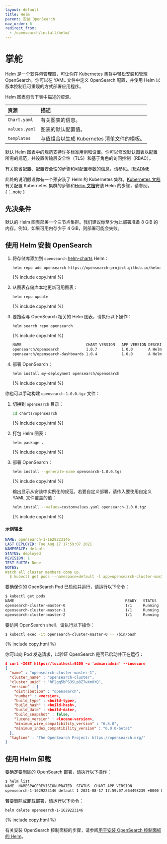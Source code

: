 ```yaml
---
layout: default
title: Helm
parent: 安装 OpenSearch
nav_order: 6
redirect_from:
  - /opensearch/install/helm/
---
```


# 掌舵

Helm 是一个软件包管理器，可让你在 Kubernetes 集群中轻松安装和管理 OpenSearch。你可以在 YAML 文件中定义 OpenSearch 配置，并使用 Helm 以版本控制且可重现的方式部署应用程序。

Helm 图表包含下表中描述的资源。

资源 | 描述
:--- | :---
 `Chart.yaml` | 有关图表的信息。
 `values.yaml` | 图表的默认配置值。
 `templates` | 与值组合以生成 Kubernetes 清单文件的模板。

默认 Helm 图表中的规范支持许多标准用例和设置。你可以修改默认图表以配置所需的规范，并设置传输层安全性（TLS）和基于角色的访问控制（RBAC）。

有关缺省配置、配置安全性的步骤和可配置参数的信息，请参见。[README](https://github.com/opensearch-project/helm-charts/blob/main/README.md)

此处的说明假设你有一个预安装了 Helm 的 Kubernetes 集群。[Kubernetes 文档](https://kubernetes.io/docs/setup/)有关配置 Kubernetes 集群的步骤和[Helm 文档](https://helm.sh/docs/intro/install/)安装 Helm 的步骤，请参阅。{：.note }

## 先决条件

默认的 Helm 图表部署一个三节点集群。我们建议你至少为此部署准备 8 GiB 的内存。例如，如果可用内存少于 4 GiB，则部署可能会失败。

## 使用 Helm 安装 OpenSearch

1. 将存储库添加到 `opensearch` [helm-charts](https://github.com/opensearch-project/helm-charts) Helm：

   ```bash
   helm repo add opensearch https://opensearch-project.github.io/helm-charts/
   ```
   {% include copy.html %}

1. 从图表存储库本地更新可用图表：

   ```bash
   helm repo update
   ```
   {% include copy.html %}

1. 要搜索与 OpenSearch 相关的 Helm 图表，请执行以下操作：

   ```bash
   helm search repo opensearch
   ```
   {% include copy.html %}

   ```bash
   NAME                            	CHART VERSION	APP VERSION	DESCRIPTION                           
   opensearch/opensearch           	1.0.7        	1.0.0      	A Helm chart for OpenSearch           
   opensearch/opensearch-dashboards	1.0.4        	1.0.0      	A Helm chart for OpenSearch Dashboards
   ```

1. 部署 OpenSearch：

   ```bash
   helm install my-deployment opensearch/opensearch
   ```
   {% include copy.html %}

你也可以手动构建 `opensearch-1.0.0.tgz` 文件：

1. 切换到 `opensearch` 目录：

   ```bash
   cd charts/opensearch
   ```
   {% include copy.html %}

1. 打包 Helm 图表：

   ```bash
   helm package .
   ```
   {% include copy.html %}

1. 部署 OpenSearch：

   ```bash
   helm install --generate-name opensearch-1.0.0.tgz
   ```
   {% include copy.html %}

   输出显示从安装中实例化的规范。若要自定义部署，请传入要使用自定义 YAML 文件覆盖的值：

   ```bash
   helm install --values=customvalues.yaml opensearch-1.0.0.tgz
   ```
   {% include copy.html %}

#### 示例输出

  ```yaml
  NAME: opensearch-1-1629223146
  LAST DEPLOYED: Tue Aug 17 17:59:07 2021
  NAMESPACE: default
  STATUS: deployed
  REVISION: 1
  TEST SUITE: None
  NOTES:
  Watch all cluster members come up.
    $ kubectl get pods --namespace=default -l app=opensearch-cluster-master -w
  ```

要确保你的 OpenSearch Pod 已启动并运行，请运行以下命令：

```bash
$ kubectl get pods
NAME                                                  READY   STATUS    RESTARTS   AGE
opensearch-cluster-master-0                           1/1     Running   0          3m56s
opensearch-cluster-master-1                           1/1     Running   0          3m56s
opensearch-cluster-master-2                           1/1     Running   0          3m56s
```

要访问 OpenSearch shell，请执行以下操作：

```bash
$ kubectl exec -it opensearch-cluster-master-0 -- /bin/bash
```
{% include copy.html %}

你可以向 Pod 发送请求，以验证 OpenSearch 是否已启动并正在运行：

```json
$ curl -XGET https://localhost:9200 -u 'admin:admin' --insecure
{
  "name" : "opensearch-cluster-master-1",
  "cluster_name" : "opensearch-cluster",
  "cluster_uuid" : "hP2gq5bPS3SLp8Z7wXm8YQ",
  "version" : {
    "distribution" : "opensearch",
    "number" : <version>,
    "build_type" : <build-type>,
    "build_hash" : <build-hash>,
    "build_date" : <build-date>,
    "build_snapshot" : false,
    "lucene_version" : <lucene-version>,
    "minimum_wire_compatibility_version" : "6.8.0",
    "minimum_index_compatibility_version" : "6.0.0-beta1"
  },
  "tagline" : "The OpenSearch Project: https://opensearch.org/"
}
```

## 使用 Helm 卸载

要确定要删除的 OpenSearch 部署，请执行以下操作：

```bash
$ helm list
NAME  NAMESPACEREVISIONUPDATED  STATUS  CHART APP VERSION
opensearch-1-1629223146 default 1 2021-08-17 17:59:07.664498239 +0000 UTCdeployedopensearch-1.0.0    1.0.0       
```

若要删除或卸载部署，请运行以下命令：

```bash
helm delete opensearch-1-1629223146
```
{% include copy.html %}

有关安装 OpenSearch 控制面板的步骤，请参阅[用于安装 OpenSearch 控制面板的 Helm]({{site.url}}{{site.baseurl}}/dashboards/install/helm/)。